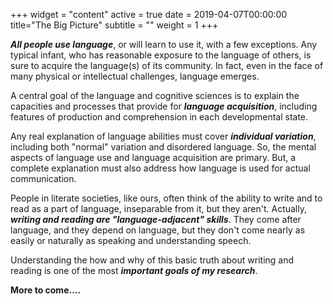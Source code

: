 +++
widget = "content"
active = true
date = 2019-04-07T00:00:00
title="The Big Picture"
subtitle = ""
weight = 1
+++

***All people use language***, or will learn to use it, with a few
exceptions. Any typical infant, who has reasonable exposure to the
language of others, is sure to acquire the language(s) of its
community. In fact, even in the face of many physical or intellectual
challenges, language emerges.

A central goal of the language and cognitive sciences is to explain the
capacities and processes that provide for ***language acquisition***,
including features of production and comprehension in each developmental
state.

Any real explanation of language abilities must cover ***individual
variation***, including both "normal" variation and disordered
language. So, the mental aspects of language use and language
acquisition are primary. But, a complete explanation must also address
how language is used for actual communication.

People in literate societies, like ours, often think of the ability to
write and to read as a part of language, inseparable from it, but they
aren't. Actually, ***writing and reading are "language-adjacent"
skills***. They come after language, and they depend on language, but
they don't come nearly as easily or naturally as speaking and
understanding speech.

Understanding the how and why of this basic truth about writing and
reading is one of the most ***important goals of my research***.

**More to come....**
